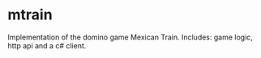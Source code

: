# mtrain

Implementation of the domino game Mexican Train. Includes: game logic, http api and a c# client.
